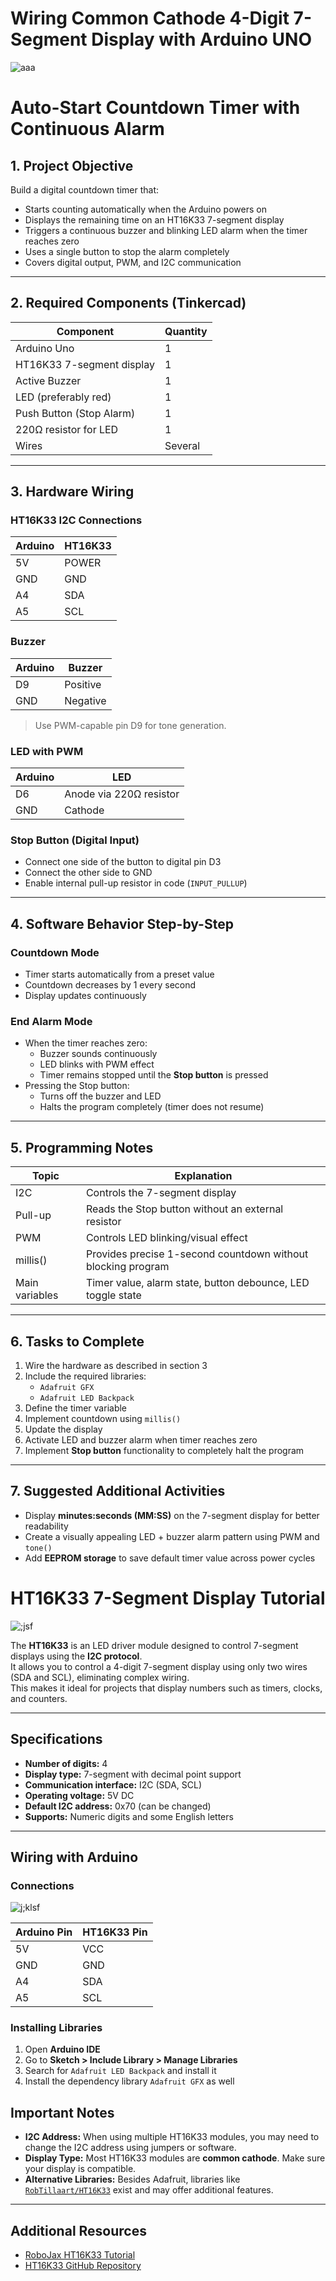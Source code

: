 # Wiring Common Cathode  4-Digit 7-Segment Display with Arduino UNO

![aaa](images/alarm.png)

# Auto-Start Countdown Timer with Continuous Alarm

## 1. Project Objective
Build a digital countdown timer that:

- Starts counting automatically when the Arduino powers on
- Displays the remaining time on an HT16K33 7-segment display
- Triggers a continuous buzzer and blinking LED alarm when the timer reaches zero
- Uses a single button to stop the alarm completely
- Covers digital output, PWM, and I2C communication

---

## 2. Required Components (Tinkercad)

| Component               | Quantity |
|-------------------------|----------|
| Arduino Uno             | 1        |
| HT16K33 7-segment display| 1       |
| Active Buzzer           | 1        |
| LED (preferably red)    | 1        |
| Push Button (Stop Alarm)| 1        |
| 220Ω resistor for LED   | 1        |
| Wires                   | Several  |

---

## 3. Hardware Wiring

### HT16K33 I2C Connections
| Arduino | HT16K33 |
|---------|---------|
| 5V      | POWER   |
| GND     | GND     |
| A4      | SDA     |
| A5      | SCL     |

### Buzzer
| Arduino | Buzzer  |
|---------|--------|
| D9      | Positive|
| GND     | Negative|

> Use PWM-capable pin D9 for tone generation.

### LED with PWM
| Arduino | LED     |
|---------|--------|
| D6      | Anode via 220Ω resistor |
| GND     | Cathode                  |

### Stop Button (Digital Input)
- Connect one side of the button to digital pin D3
- Connect the other side to GND
- Enable internal pull-up resistor in code (`INPUT_PULLUP`)

---

## 4. Software Behavior Step-by-Step

### Countdown Mode
- Timer starts automatically from a preset value
- Countdown decreases by 1 every second
- Display updates continuously

### End Alarm Mode
- When the timer reaches zero:
  - Buzzer sounds continuously
  - LED blinks with PWM effect
  - Timer remains stopped until the **Stop button** is pressed
- Pressing the Stop button:
  - Turns off the buzzer and LED
  - Halts the program completely (timer does not resume)

---

## 5. Programming Notes

| Topic            | Explanation |
|------------------|------------|
| I2C              | Controls the 7-segment display |
| Pull-up          | Reads the Stop button without an external resistor |
| PWM              | Controls LED blinking/visual effect |
| millis()         | Provides precise 1-second countdown without blocking program |
| Main variables   | Timer value, alarm state, button debounce, LED toggle state |

---

## 6. Tasks to Complete

1. Wire the hardware as described in section 3
2. Include the required libraries:
   - `Adafruit GFX`
   - `Adafruit LED Backpack`
3. Define the timer variable
4. Implement countdown using `millis()`
5. Update the display
6. Activate LED and buzzer alarm when timer reaches zero
7. Implement **Stop button** functionality to completely halt the program

---

## 7. Suggested Additional Activities

- Display **minutes:seconds (MM:SS)** on the 7-segment display for better readability  
- Create a visually appealing LED + buzzer alarm pattern using PWM and `tone()`  
- Add **EEPROM storage** to save default timer value across power cycles

# HT16K33 7-Segment Display Tutorial

![;jsf](images/ht16k33.jpeg)

The **HT16K33** is an LED driver module designed to control 7-segment displays using the **I2C protocol**.  
It allows you to control a 4-digit 7-segment display using only two wires (SDA and SCL), eliminating complex wiring.  
This makes it ideal for projects that display numbers such as timers, clocks, and counters.

---

## Specifications

- **Number of digits:** 4  
- **Display type:** 7-segment with decimal point support  
- **Communication interface:** I2C (SDA, SCL)  
- **Operating voltage:** 5V DC  
- **Default I2C address:** 0x70 (can be changed)  
- **Supports:** Numeric digits and some English letters  

---

## Wiring with Arduino

### Connections

![j;klsf](images/ht-overview.jpeg)

| Arduino Pin | HT16K33 Pin |
|-------------|-------------|
| 5V          | VCC         |
| GND         | GND         |
| A4          | SDA         |
| A5          | SCL         |

### Installing Libraries

1. Open **Arduino IDE**  
2. Go to **Sketch > Include Library > Manage Libraries**  
3. Search for `Adafruit LED Backpack` and install it  
4. Install the dependency library `Adafruit GFX` as well  

## Important Notes

- **I2C Address:** When using multiple HT16K33 modules, you may need to change the I2C address using jumpers or software.  
- **Display Type:** Most HT16K33 modules are **common cathode**. Make sure your display is compatible.  
- **Alternative Libraries:** Besides Adafruit, libraries like [`RobTillaart/HT16K33`](https://github.com/RobTillaart/HT16K33) exist and may offer additional features.

---

## Additional Resources

- [RoboJax HT16K33 Tutorial](https://robojax.com/tutorial_view.php?id=364)  
- [HT16K33 GitHub Repository](https://github.com/RobTillaart/HT16K33)
